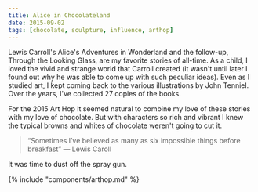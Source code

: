 ```yaml
---
title: Alice in Chocolateland
date: 2015-09-02
tags: [chocolate, sculpture, influence, arthop]
---
```


Lewis Carroll's Alice's Adventures in Wonderland and the follow-up, Through the Looking Glass, are my favorite stories of all-time. As a child, I loved the vivid and strange world that Carroll created (it wasn't until later I found out why he was able to come up with such peculiar ideas). Even as I studied art, I kept coming back to the various illustrations by John Tenniel. Over the years, I've collected 27 copies of the books.

For the 2015 Art Hop it seemed natural to combine my love of these stories with my love of chocolate. But with characters so rich and vibrant I knew the typical browns and whites of chocolate weren't going to cut it.

> “Sometimes I’ve believed as many as six impossible things before breakfast”
> — Lewis Caroll

It was time to dust off the spray gun. 

{% include "components/arthop.md" %}